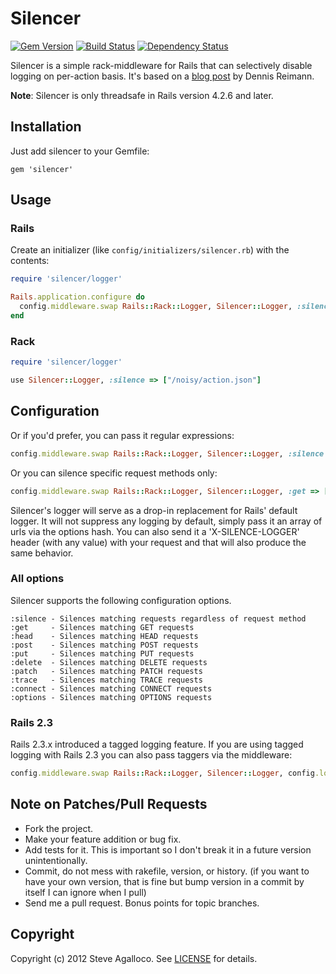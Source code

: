 # Silencer


[![Gem Version](http://img.shields.io/gem/v/silencer.svg)][gem]
[![Build Status](http://img.shields.io/travis/stve/silencer.svg)][travis]
[![Dependency Status](http://img.shields.io/gemnasium/stve/silencer.svg)][gemnasium]

[gem]: https://rubygems.org/gems/silencer
[travis]: https://travis-ci.org/stve/silencer
[gemnasium]: https://gemnasium.com/stve/silencer

Silencer is a simple rack-middleware for Rails that can selectively disable logging on per-action basis.  It's based on a [blog post](http://dennisreimann.de/blog/silencing-the-rails-log-on-a-per-action-basis/) by Dennis Reimann.

__Note__: Silencer is only threadsafe in Rails version 4.2.6 and later.

## Installation

Just add silencer to your Gemfile:

    gem 'silencer'

## Usage

### Rails

Create an initializer (like `config/initializers/silencer.rb`) with the contents:

```ruby
require 'silencer/logger'

Rails.application.configure do
  config.middleware.swap Rails::Rack::Logger, Silencer::Logger, :silence => ["/noisy/action.json"]
end
```

### Rack

```ruby
require 'silencer/logger'

use Silencer::Logger, :silence => ["/noisy/action.json"]
```

## Configuration

Or if you'd prefer, you can pass it regular expressions:

```ruby
config.middleware.swap Rails::Rack::Logger, Silencer::Logger, :silence => [%r{^/assets/}]
```

Or you can silence specific request methods only:

```ruby
config.middleware.swap Rails::Rack::Logger, Silencer::Logger, :get => [%r{^/assets/}], :post => [%r{^/some_path}]
```

Silencer's logger will serve as a drop-in replacement for Rails' default logger.  It will not suppress any logging by default, simply pass it an array of urls via the options hash.  You can also send it a 'X-SILENCE-LOGGER' header (with any value) with your request and that will also produce the same behavior.

### All options

Silencer supports the following configuration options.

    :silence - Silences matching requests regardless of request method
    :get     - Silences matching GET requests
    :head    - Silences matching HEAD requests
    :post    - Silences matching POST requests
    :put     - Silences matching PUT requests
    :delete  - Silences matching DELETE requests
    :patch   - Silences matching PATCH requests
    :trace   - Silences matching TRACE requests
    :connect - Silences matching CONNECT requests
    :options - Silences matching OPTIONS requests

### Rails 2.3

Rails 2.3.x introduced a tagged logging feature.  If you are using tagged logging with Rails 2.3 you can also pass taggers via the middleware:

```ruby
config.middleware.swap Rails::Rack::Logger, Silencer::Logger, config.log_tags, :silence => [%r{^/assets/}]
```

## Note on Patches/Pull Requests

* Fork the project.
* Make your feature addition or bug fix.
* Add tests for it. This is important so I don't break it in a
  future version unintentionally.
* Commit, do not mess with rakefile, version, or history.
  (if you want to have your own version, that is fine but bump version in a commit by itself I can ignore when I pull)
* Send me a pull request. Bonus points for topic branches.

## Copyright

Copyright (c) 2012 Steve Agalloco. See [LICENSE](https://github.com/spagalloco/silencer/blob/master/LICENSE.md) for details.
